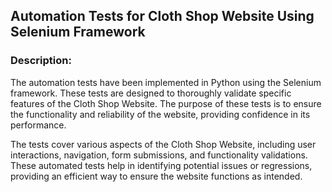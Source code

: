## Automation Tests for Cloth Shop Website Using Selenium Framework ##

### Description: ###
The automation tests have been implemented in Python using the Selenium framework. 
These tests are designed to thoroughly validate specific features of the Cloth Shop Website. 
The purpose of these tests is to ensure the functionality and reliability of the website, providing confidence in its performance.

The tests cover various aspects of the Cloth Shop Website, including user interactions, navigation, form submissions, and functionality validations. 
These automated tests help in identifying potential issues or regressions, providing an efficient way to ensure the website functions as intended.




